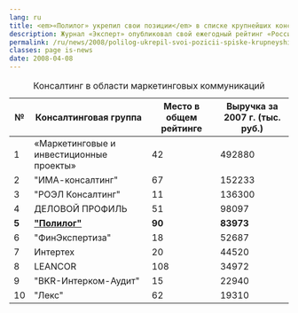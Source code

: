 ```yaml
---
lang: ru
title: <em>«Полилог» укрепил свои позиции</em> в списке крупнейших консалтинговых компаний страны
description: Журнал «Эксперт» опубликовал свой ежегодный рейтинг «Российский консалтинг». В общем списке «Полилог» сохранил 90-е место, а в Top-10 консалтинговых компаний в области маркетинга и связей с общественностью занял пятую строчку.
permalink: /ru/news/2008/polilog-ukrepil-svoi-pozicii-spiske-krupneyshih-konsaltingovyh
classes: page is-news
date: 2008-04-08
---
```


<table>
  <caption>Консалтинг в области маркетинговых коммуникаций</caption>
  <thead>
    <tr>
      <th>№</th>
      <th>Консалтинговая группа</th>
      <th>Место в общем рейтинге</th>
      <th>Выручка за 2007 г. (тыс. руб.)</th>
    </tr>
  </thead>
  <tbody>
    <tr>
      <td>1</td>
      <td>«Маркетинговые и инвестиционные проекты»</td>
      <td>42</td>
      <td>492880</td>
    </tr>
    <tr class="odd">
      <td>2</td>
      <td>"ИМА-консалтинг"</td>
      <td>67</td>
      <td>152233</td>
    </tr>
    <tr>
      <td>3</td>
      <td>"РОЭЛ Консалтинг"</td>
      <td>11</td>
      <td>136300</td>
    </tr>
    <tr class="odd">
      <td>4</td>
      <td>ДЕЛОВОЙ ПРОФИЛЬ</td>
      <td>51</td>
      <td>98097</td>
    </tr>
    <tr>
      <td><strong>5</strong></td>
      <td><a href="http://www.raexpert.ru/database/companies/polilog/"><strong>"Полилог"</strong></a></td>
      <td><strong>90</strong></td>
      <td><strong>83973</strong></td>
    </tr>
    <tr class="odd">
      <td>6</td>
      <td>"ФинЭкспертиза"</td>
      <td>18</td>
      <td>52687</td>
    </tr>
    <tr>
      <td>7</td>
      <td>Интертех</td>
      <td>20</td>
      <td>44520</td>
    </tr>
    <tr class="odd">
      <td>8</td>
      <td>LEANCOR</td>
      <td>108</td>
      <td>34972</td>
    </tr>
    <tr>
      <td>9</td>
      <td>"BKR-Интерком-Аудит"</td>
      <td>15</td>
      <td>22940</td>
    </tr>
    <tr class="odd">
      <td>10</td>
      <td>"Лекс"</td>
      <td>62</td>
      <td>19310</td>
    </tr>
  </tbody>
</table>
